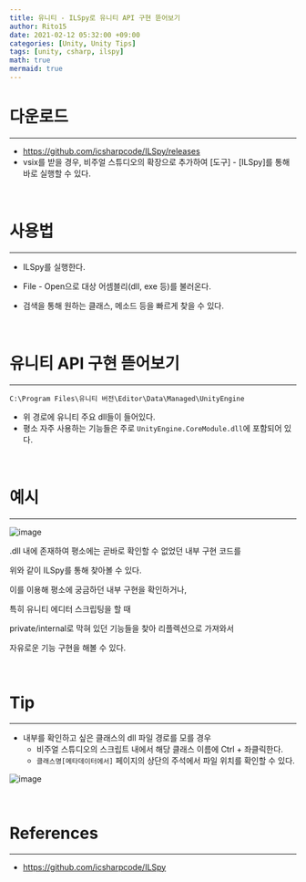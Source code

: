 ```yaml
---
title: 유니티 - ILSpy로 유니티 API 구현 뜯어보기
author: Rito15
date: 2021-02-12 05:32:00 +09:00
categories: [Unity, Unity Tips]
tags: [unity, csharp, ilspy]
math: true
mermaid: true
---
```


# 다운로드
---
- <https://github.com/icsharpcode/ILSpy/releases>
- vsix를 받을 경우, 비주얼 스튜디오의 확장으로 추가하여 [도구] - [ILSpy]를 통해 바로 실행할 수 있다.

<br>

# 사용법
---
- ILSpy를 실행한다.

- File - Open으로 대상 어셈블리(dll, exe 등)를 불러온다.

- 검색을 통해 원하는 클래스, 메소드 등을 빠르게 찾을 수 있다.

<br>

# 유니티 API 구현 뜯어보기
---

```
C:\Program Files\유니티 버전\Editor\Data\Managed\UnityEngine
```

- 위 경로에 유니티 주요 dll들이 들어있다.
- 평소 자주 사용하는 기능들은 주로 `UnityEngine.CoreModule.dll`에 포함되어 있다.

<br>

# 예시
---

![image](https://user-images.githubusercontent.com/42164422/120445296-6e35f100-c3c3-11eb-8b3c-4387bf4e9fed.png)

.dll 내에 존재하여 평소에는 곧바로 확인할 수 없었던 내부 구현 코드를

위와 같이 ILSpy를 통해 찾아볼 수 있다.

이를 이용해 평소에 궁금하던 내부 구현을 확인하거나,

특히 유니티 에디터 스크립팅을 할 때

private/internal로 막혀 있던 기능들을 찾아 리플렉션으로 가져와서

자유로운 기능 구현을 해볼 수 있다.

<br>

# Tip
---

- 내부를 확인하고 싶은 클래스의 dll 파일 경로를 모를 경우
  - 비주얼 스튜디오의 스크립트 내에서 해당 클래스 이름에 Ctrl + 좌클릭한다.
  - `클래스명[메타데이터에서]` 페이지의 상단의 주석에서 파일 위치를 확인할 수 있다.

![image](https://user-images.githubusercontent.com/42164422/121644422-f0ae6700-cacd-11eb-8c19-6a610ebb7cea.png)

<br>

# References
---
- <https://github.com/icsharpcode/ILSpy>